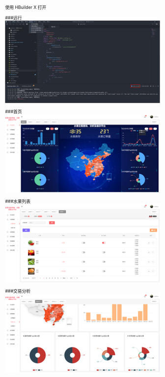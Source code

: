 

使用 HBuilder X 打开

###远行
![img](https://github.com/kuishou68/fruits-admin/blob/main/static/%E8%BF%9E%E6%8E%A5%E6%9C%AC%E5%9C%B0%E4%BA%91%E5%87%BD%E6%95%B0.png)

###首页
![img](https://github.com/kuishou68/fruits-admin/blob/main/static/%E9%A6%96%E9%A1%B5.png)

###水果列表
![img](https://github.com/kuishou68/fruits-admin/blob/main/static/%E6%B0%B4%E6%9E%9C%E5%88%97%E8%A1%A8.png)

###交易分析
![img](https://github.com/kuishou68/fruits-admin/blob/main/static/%E4%BA%A4%E6%98%93%E5%88%86%E6%9E%90.png)
